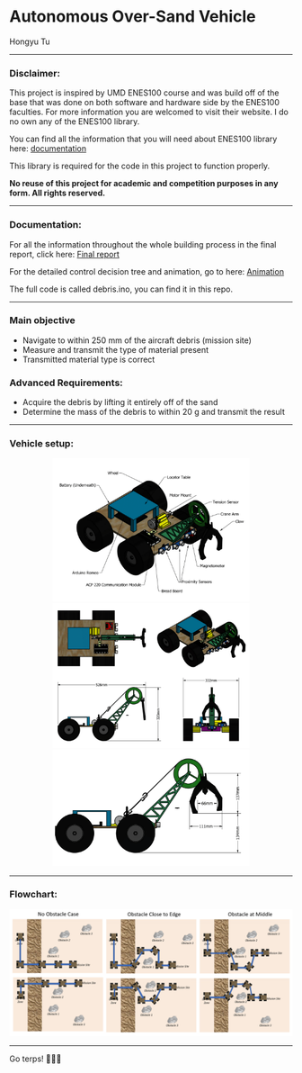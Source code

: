 # Autonomous Over-Sand Vehicle

Hongyu Tu

------
### Disclaimer: 
This project is inspired by UMD ENES100 course and was build off of the base that was done on both software and hardware side by the ENES100 faculties. For more information you are welcomed to visit their website. I do no own any of the ENES100 library.

You can find all the information that you will need about ENES100 library here: [documentation](https://github.com/h-tu/autonomous-OSV/blob/master/Using%20the%20Arduino%20Library.pdf)

This library is required for the code in this project to function properly.

**No reuse of this project for academic and competition purposes in any form. All rights reserved.**

------
### Documentation: 

For all the information throughout the whole building process in the final report, click here: 
[Final report](https://github.com/h-tu/autonomous-OSV/blob/master/final%20report.pdf)

For the detailed control decision tree and animation, go to here: 
[Animation](https://github.com/h-tu/autonomous-OSV/blob/master/full%20animation.pptx)

The full code is called debris.ino, you can find it in this repo.

------

### Main objective
* Navigate to within 250 mm of the aircraft debris (mission site)
* Measure and transmit the type of material present
* Transmitted material type is correct

### Advanced Requirements:
* Acquire the debris by lifting it entirely off of the sand
* Determine the mass of the debris to within 20 g and transmit the result       

------
### Vehicle setup: 

<p align="center">
  <img src="https://github.com/h-tu/autonomous-OSV/blob/master/cad1.png" width="350" >
  <img src="https://github.com/h-tu/autonomous-OSV/blob/master/cad2.png" width="350" >
  <img src="https://github.com/h-tu/autonomous-OSV/blob/master/cad3.png" width="350" >
</p>


------
### Flowchart: 

![](https://github.com/h-tu/autonomous-OSV/blob/master/flow%20chart.png)


------

Go terps! :turtle::turtle::turtle:
